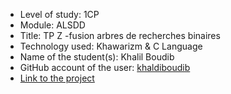- Level of study: 1CP
- Module: ALSDD
- Title: TP Z -fusion arbres de recherches binaires
- Technology used: Khawarizm & C Language
- Name of the student(s): Khalil Boudib
- GitHub account of the user: [khaldiboudib](https://github.com/khalilboudib)
- [Link to the project](./TP%20Z_khalilboudib.zip)